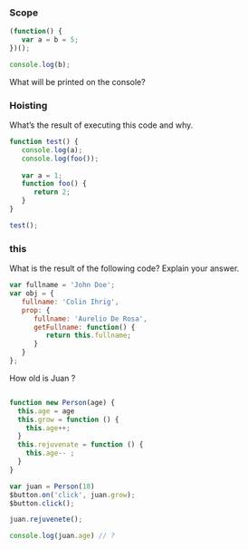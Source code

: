 ### Scope

```javascript
(function() {
   var a = b = 5;
})();

console.log(b);
```

What will be printed on the console?

### Hoisting

What’s the result of executing this code and why.

```javascript
function test() {
   console.log(a);
   console.log(foo());
   
   var a = 1;
   function foo() {
      return 2;
   }
}

test();
```
### this
What is the result of the following code? Explain your answer.

```javascript
var fullname = 'John Doe';
var obj = {
   fullname: 'Colin Ihrig',
   prop: {
      fullname: 'Aurelio De Rosa',
      getFullname: function() {
         return this.fullname;
      }
   }
};
```

How old is Juan ?

```javascript

function new Person(age) {
  this.age = age
  this.grow = function () { 
    this.age++;
  }
  this.rejuvenate = function () {
    this.age-- ;
  }
}

var juan = Person(18)
$button.on('click', juan.grow);
$button.click();

juan.rejuvenete();

console.log(juan.age) // ?
```
